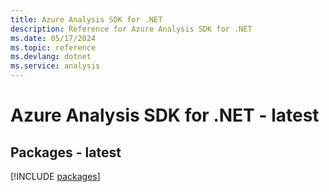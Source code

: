 ```yaml
---
title: Azure Analysis SDK for .NET
description: Reference for Azure Analysis SDK for .NET
ms.date: 05/17/2024
ms.topic: reference
ms.devlang: dotnet
ms.service: analysis
---
```

# Azure Analysis SDK for .NET - latest
## Packages - latest
[!INCLUDE [packages](analysis-index.md)]
